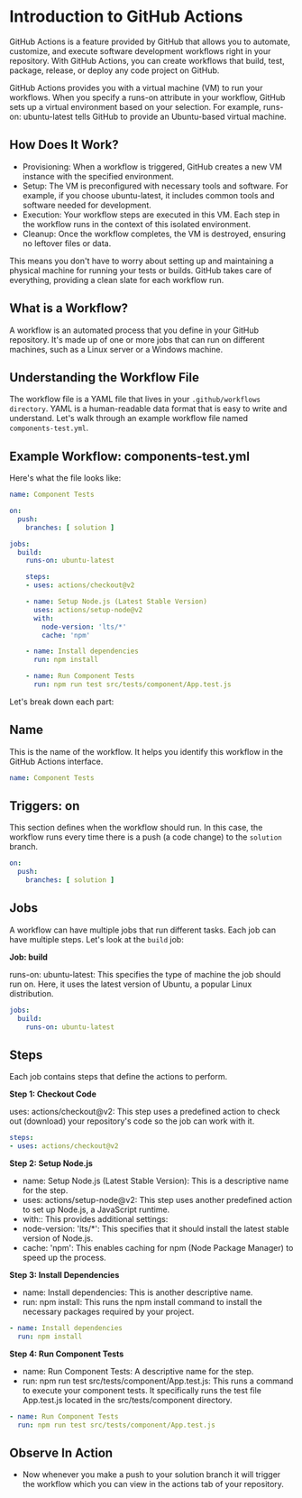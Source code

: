 # Introduction to GitHub Actions

GitHub Actions is a feature provided by GitHub that allows you to automate, customize, and execute software development workflows right in your repository. With GitHub Actions, you can create workflows that build, test, package, release, or deploy any code project on GitHub.

GitHub Actions provides you with a virtual machine (VM) to run your workflows. When you specify a runs-on attribute in your workflow, GitHub sets up a virtual environment based on your selection. For example, runs-on: ubuntu-latest tells GitHub to provide an Ubuntu-based virtual machine.

## How Does It Work?

- Provisioning: When a workflow is triggered, GitHub creates a new VM instance with the specified environment.
- Setup: The VM is preconfigured with necessary tools and software. For example, if you choose ubuntu-latest, it includes common tools and software needed for development.
- Execution: Your workflow steps are executed in this VM. Each step in the workflow runs in the context of this isolated environment.
- Cleanup: Once the workflow completes, the VM is destroyed, ensuring no leftover files or data.

This means you don't have to worry about setting up and maintaining a physical machine for running your tests or builds. GitHub takes care of everything, providing a clean slate for each workflow run.

## What is a Workflow?

A workflow is an automated process that you define in your GitHub repository. It's made up of one or more jobs that can run on different machines, such as a Linux server or a Windows machine.

## Understanding the Workflow File

The workflow file is a YAML file that lives in your `.github/workflows directory`. YAML is a human-readable data format that is easy to write and understand. Let's walk through an example workflow file named `components-test.yml`.

## Example Workflow: components-test.yml

Here's what the file looks like:

```yaml
name: Component Tests

on:
  push:
    branches: [ solution ]

jobs:
  build:
    runs-on: ubuntu-latest

    steps:
    - uses: actions/checkout@v2

    - name: Setup Node.js (Latest Stable Version)
      uses: actions/setup-node@v2
      with:
        node-version: 'lts/*'
        cache: 'npm'

    - name: Install dependencies
      run: npm install

    - name: Run Component Tests
      run: npm run test src/tests/component/App.test.js
```

Let's break down each part:

## Name

This is the name of the workflow. It helps you identify this workflow in the GitHub Actions interface.

```yaml
name: Component Tests
```

## Triggers: on

This section defines when the workflow should run. In this case, the workflow runs every time there is a push (a code change) to the `solution` branch.

```yaml
on:
  push:
    branches: [ solution ]
```

## Jobs

A workflow can have multiple jobs that run different tasks. Each job can have multiple steps. Let's look at the `build` job:

**Job: build**

runs-on: ubuntu-latest: This specifies the type of machine the job should run on. Here, it uses the latest version of Ubuntu, a popular Linux distribution.

```yaml
jobs:
  build:
    runs-on: ubuntu-latest
```

## Steps

Each job contains steps that define the actions to perform.

**Step 1: Checkout Code**

uses: actions/checkout@v2: This step uses a predefined action to check out (download) your repository's code so the job can work with it.

```yaml
steps:
- uses: actions/checkout@v2
```

**Step 2: Setup Node.js**

- name: Setup Node.js (Latest Stable Version): This is a descriptive name for the step.
- uses: actions/setup-node@v2: This step uses another predefined action to set up Node.js, a JavaScript runtime.
- with:: This provides additional settings:
- node-version: 'lts/*': This specifies that it should install the latest stable version of Node.js.
- cache: 'npm': This enables caching for npm (Node Package Manager) to speed up the process.

**Step 3: Install Dependencies**

- name: Install dependencies: This is another descriptive name.
- run: npm install: This runs the npm install command to install the necessary packages required by your project.

```yaml
- name: Install dependencies
  run: npm install
```

**Step 4: Run Component Tests**

- name: Run Component Tests: A descriptive name for the step.
- run: npm run test src/tests/component/App.test.js: This runs a command to execute your component tests. It specifically runs the test file App.test.js located in the src/tests/component directory.

```yaml
- name: Run Component Tests
  run: npm run test src/tests/component/App.test.js
```

## Observe In Action

- Now whenever you make a push to your solution branch it will trigger the workflow which you can view in the actions tab of your repository.
